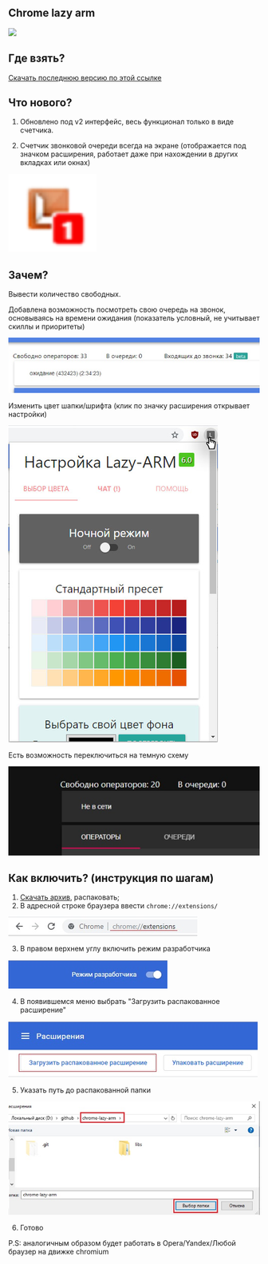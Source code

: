 ## Chrome lazy arm

![](https://img.shields.io/badge/version-9.0-green)

## Где взять?
[Скачать последнюю версию по этой ссылке](https://github.com/JustMonk/chrome-lazy-arm/archive/master.zip)

## Что нового?

1) Обновлено под v2 интерфейс, весь функционал только в виде счетчика.

2) Счетчик звонковой очереди всегда на экране (отображается под значком расширения, работает даже при нахождении в других вкладках или окнах)

![](https://github.com/JustMonk/chrome-lazy-arm/blob/master/screenshoots/badge.png)

## Зачем?

Вывести количество свободных. 

Добавлена возможность посмотреть свою очередь на звонок, основываясь на времени ожидания (показатель условный, не учитывает скиллы и приоритеты)

![](screenshoots/queue.jpg)

Изменить цвет шапки/шрифта (клик по значку расширения открывает настройки)

![](screenshoots/settings.jpg)

Есть возможность переключиться на темную схему

![](screenshoots/dark.jpg)

## Как включить? (инструкция по шагам)

1) [Скачать архив](https://github.com/JustMonk/chrome-lazy-arm/archive/master.zip), распаковать;
2) В адресной строке браузера ввести `chrome://extensions/`

![](screenshoots/chrome_extensions_path.jpg)

3) В правом верхнем углу включить режим разработчика

![](screenshoots/dev_mode.jpg)

4) В появившемся меню выбрать "Загрузить распакованное расширение"

![](screenshoots/upload_ext.jpg)

5) Указать путь до распакованной папки

![](screenshoots/path.jpg)

6) Готово

P.S: аналогичным образом будет работать в Opera/Yandex/Любой браузер на движке chromium
